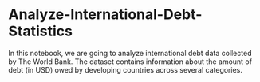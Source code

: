 # Analyze-International-Debt-Statistics
In this notebook, we are going to analyze international debt data collected by The World Bank. The dataset contains information about the amount of debt (in USD) owed by developing countries across several categories.
